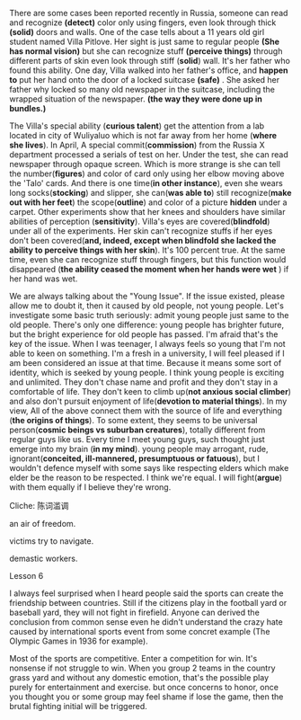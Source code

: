 There are some cases been reported recently in Russia, someone can read and recognize **(detect)** color only using fingers, even look through thick **(solid)** doors and walls. One of the case tells about a 11 years old girl student named Villa Pitlove. Her sight is just same to regular people **(She has normal vision)** but she can recognize stuff **(perceive things)** through different parts of skin even look through stiff (**solid**) wall. It's her father who found this ability. One day, Villa walked into her father's office, and **happen to** put her hand onto the door of a locked suitcase **(safe)** . She asked her father why locked so many old newspaper in the suitcase, including the wrapped situation of the newspaper. **(the way they were done up in bundles.)**

The Villa's special ability (**curious talent**) get the attention from a lab located in city of Wuliyaluo which is not far away from her home (**where she lives**). In April, A special commit(**commission**) from the Russia X department processed a serials of test on her. Under the test, she can read newspaper through opaque screen. Which is more strange is she can tell the number(**figures**) and color of card only using her elbow moving above the 'Talo' cards. And there is one time(**in other instance**), even she wears long socks(**stocking**) and slipper, she can(**was able to**) still recognize(**make out with her feet**) the scope(**outline**) and color of a picture **hidden** under a carpet. Other experiments show that her knees and shoulders have similar abilities of perception (**sensitivity**). Villa's eyes are covered(**blindfold**) under all of the experiments. Her skin can't recognize stuffs if her eyes don't been covered(**and, indeed, except when blindfold she lacked the ability to perceive things with her skin**). It's 100 percent true. At the same time, even she can recognize stuff through fingers, but this function would disappeared (**the ability ceased the moment when her hands were wet** ) if her hand was wet.




We are always talking about the "Young Issue". If the issue existed, please allow me to doubt it, then it caused by old people, not young people. Let's investigate some basic truth seriously: admit young people just same to the old people. There's only one difference: young people has brighter future, but the bright experience for old people has passed. I'm afraid that's the key of the issue. 
When I was teenager, I always feels so young that I'm not able to keen on something. I'm a fresh in a university, I will feel pleased if I am been considered  an issue at that time. Because it means some sort of identity, which is seeked by young people. 
I think young people is exciting and unlimited. They don't chase name and profit and they don't stay in a comfortable of life. They don't keen to climb up(**not anxious social climber**) and also don't pursuit enjoyment of life(**devotion to material things**). In my view, All of the above connect them with the source of life and everything (**the origins of things**). To some extent, they seems to be universal person(**cosmic beings vs suburban creatures**), totally different from regular guys like us. Every time I meet young guys, such thought just emerge into my brain (**in my mind**). young people may arrogant, rude, ignorant(**conceited, ill-mannered, presumptuous or fatuous**), but I wouldn't defence myself with some says like respecting elders which make elder be the reason to be respected. I think we're equal. I will fight(**argue**) with them equally if I believe they're wrong. 

Cliche: 陈词滥调

an air of freedom.


victims
try to navigate. 

demastic workers.

Lesson 6

I always feel surprised when I heard people said the sports can create the friendship between countries. Still if the citizens play in the football yard or baseball yard, they will not fight in firefield. Anyone can derived the conclusion from common sense even he didn't understand the crazy hate caused by international sports event from some concret example (The Olympic Games in 1936 for example). 

Most of the sports are competitive. Enter a competition for win. It's nonsense if not struggle to win. When you group 2 teams in the country grass yard and without any domestic emotion, that's the possible play purely for entertainment and exercise. but once concerns to honor, once you thought you or some group may feel shame if lose the game, then the brutal fighting initial will be triggered.




